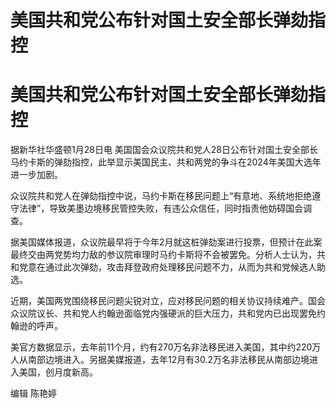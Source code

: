 # 美国共和党公布针对国土安全部长弹劾指控

# 美国共和党公布针对国土安全部长弹劾指控

据新华社华盛顿1月28日电
美国国会众议院共和党人28日公布针对国土安全部长马约卡斯的弹劾指控，此举显示美国民主、共和两党的争斗在2024年美国大选年进一步加剧。

众议院共和党人在弹劾指控中说，马约卡斯在移民问题上“有意地、系统地拒绝遵守法律”，导致美墨边境移民管控失败，有违公众信任，同时指责他妨碍国会调查。

据美国媒体报道，众议院最早将于今年2月就这桩弹劾案进行投票，但预计在此案最终交由两党势均力敌的参议院审理时马约卡斯将不会被罢免。分析人士认为，共和党意在通过此次弹劾，攻击拜登政府处理移民问题不力，从而为共和党候选人助选。

近期，美国两党围绕移民问题尖锐对立，应对移民问题的相关协议持续难产。国会众议院议长、共和党人约翰逊面临党内强硬派的巨大压力，共和党内已出现罢免约翰逊的呼声。

美官方数据显示，去年前11个月，约有270万名非法移民进入美国，其中约220万人从南部边境进入。另据美媒报道，去年12月有30.2万名非法移民从南部边境进入美国，创月度新高。

编辑 陈艳婷

